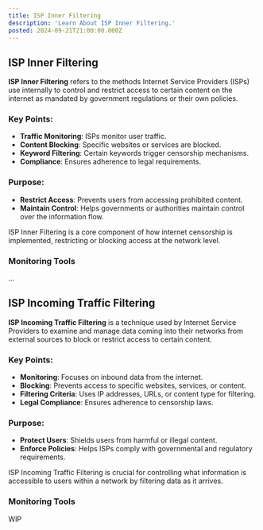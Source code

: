```yaml
---
title: ISP Inner Filtering
description: 'Learn About ISP Inner Filtering.'
posted: 2024-09-21T21:00:00.000Z
---
```


## ISP Inner Filtering

**ISP Inner Filtering** refers to the methods Internet Service Providers (ISPs) use internally to control and restrict access to certain content on the internet as mandated by government regulations or their own policies.

### Key Points:

- **Traffic Monitoring**: ISPs monitor user traffic.
- **Content Blocking**: Specific websites or services are blocked.
- **Keyword Filtering**: Certain keywords trigger censorship mechanisms.
- **Compliance**: Ensures adherence to legal requirements.

### Purpose:

- **Restrict Access**: Prevents users from accessing prohibited content.
- **Maintain Control**: Helps governments or authorities maintain control over the information flow.

ISP Inner Filtering is a core component of how internet censorship is implemented, restricting or blocking access at the network level.
### Monitoring Tools
...
## ISP Incoming Traffic Filtering 

**ISP Incoming Traffic Filtering** is a technique used by Internet Service Providers to examine and manage data coming into their networks from external sources to block or restrict access to certain content.

### Key Points:

- **Monitoring**: Focuses on inbound data from the internet.
- **Blocking**: Prevents access to specific websites, services, or content.
- **Filtering Criteria**: Uses IP addresses, URLs, or content type for filtering.
- **Legal Compliance**: Ensures adherence to censorship laws.

### Purpose:

- **Protect Users**: Shields users from harmful or illegal content.
- **Enforce Policies**: Helps ISPs comply with governmental and regulatory requirements.

ISP Incoming Traffic Filtering is crucial for controlling what information is accessible to users within a network by filtering data as it arrives.  

### Monitoring Tools
WIP
